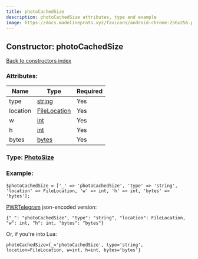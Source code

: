 ```yaml
---
title: photoCachedSize
description: photoCachedSize attributes, type and example
image: https://docs.madelineproto.xyz/favicons/android-chrome-256x256.png
---
```

## Constructor: photoCachedSize  
[Back to constructors index](index.md)



### Attributes:

| Name     |    Type       | Required |
|----------|---------------|----------|
|type|[string](../types/string.md) | Yes|
|location|[FileLocation](../types/FileLocation.md) | Yes|
|w|[int](../types/int.md) | Yes|
|h|[int](../types/int.md) | Yes|
|bytes|[bytes](../types/bytes.md) | Yes|



### Type: [PhotoSize](../types/PhotoSize.md)


### Example:

```
$photoCachedSize = ['_' => 'photoCachedSize', 'type' => 'string', 'location' => FileLocation, 'w' => int, 'h' => int, 'bytes' => 'bytes'];
```  

[PWRTelegram](https://pwrtelegram.xyz) json-encoded version:

```
{"_": "photoCachedSize", "type": "string", "location": FileLocation, "w": int, "h": int, "bytes": "bytes"}
```


Or, if you're into Lua:  


```
photoCachedSize={_='photoCachedSize', type='string', location=FileLocation, w=int, h=int, bytes='bytes'}

```



